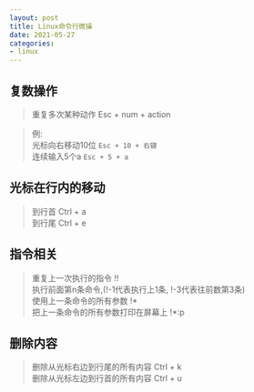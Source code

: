 ```yaml
---
layout: post
title: Linux命令行微操
date: 2021-05-27
categories:
- linux
---
```


## 复数操作

> 重复多次某种动作 Esc + num + action<br>

> 例: <br>
> 光标向右移动10位 `Esc + 10 + 右键`<br>
> 连续输入5个a `Esc + 5 + a`<br>


## 光标在行内的移动

> 到行首 Ctrl + a<br>
> 到行尾 Ctrl + e<br>

## 指令相关

> 重复上一次执行的指令 !!<br>
> 执行前面第n条命令,(!-1代表执行上1条, !-3代表往前数第3条)<br>
> 使用上一条命令的所有参数 !\*<br>
> 把上一条命令的所有参数打印在屏幕上 !\*:p<br>

## 删除内容

> 删除从光标右边到行尾的所有内容 Ctrl + k<br>
> 删除从光标左边到行首的所有内容 Ctrl + u<br>



